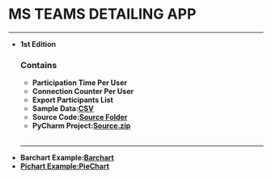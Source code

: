 <html>
<body>
<h1>MS TEAMS DETAILING APP</h1>
<hr>
 <ul>
   <b><li>1st Edition</li>
     <h3>Contains</h3>
     <ul>
       <li>Participation Time Per User</li>
       <li>Connection Counter Per User</li>
       <li>Export Participants List</li>
       <li>Sample Data:<a href="https://raw.githubusercontent.com/vasnastos/Python_Repository/main/MSTEAMS_APP/SOURCE_EDITION(1)/lab_source.csv" target="_blank">CSV</a></li>
       <li>Source Code:<a href="https://github.com/vasnastos/Python_Repository/tree/main/MSTEAMS_APP/SOURCE_EDITION(1)" target="_blank">Source Folder</a>
       </li>
       <li>PyCharm Project:<a href="https://github.com/vasnastos/Python_Repository/raw/main/MSTEAMS_APP/MSTEAMS.zip">Source.zip</a></li>
     </ul>
     <br>
     <hr>
    <b><li>Barchart Example:<a href="https://github.com/vasnastos/Python_Repository/tree/main/MSTEAMS_APP/BarChart">Barchart</li></b>
    <b><li>Pichart Example:<a href="https://github.com/vasnastos/Python_Repository/tree/main/MSTEAMS_APP/PieChart">PieChart</a></b>
 </ul>
</body>
</html>
